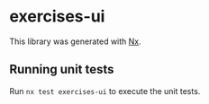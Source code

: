 # exercises-ui

This library was generated with [Nx](https://nx.dev).

## Running unit tests

Run `nx test exercises-ui` to execute the unit tests.
